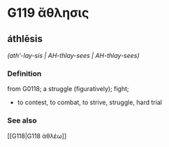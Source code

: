 # G119 ἄθλησις

## áthlēsis

_(ath'-lay-sis | AH-thlay-sees | AH-thlay-sees)_

### Definition

from G0118; a struggle (figuratively); fight; 

- to contest, to combat, to strive, struggle, hard trial

### See also

[[G118|G118 ἀθλέω]]
